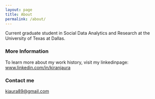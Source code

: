 ```yaml
---
layout: page
title: About
permalink: /about/
---
```


Current graduate student in Social Data Analytics and Research at the University of Texas at Dallas.

### More Information

To learn more about my work history, visit my linkedinpage: www.linkedin.com/in/kiranjaura

### Contact me

[kjaura89@gmail.com](mailto:kjaura89@gmail.com)
